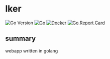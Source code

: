 # lker

![Go Version](https://img.shields.io/github/go-mod/go-version/ecshreve/lker)
[![Go](https://github.com/ecshreve/lker/actions/workflows/go.yml/badge.svg)](https://github.com/ecshreve/lker/actions/workflows/go.yml)
[![Docker](https://github.com/ecshreve/lker/actions/workflows/docker.yml/badge.svg)](https://github.com/ecshreve/lker/actions/workflows/docker.yml)
[![Go Report Card](https://goreportcard.com/badge/github.com/ecshreve/lker)](https://goreportcard.com/report/github.com/ecshreve/lker)


## summary

webapp written in golang
